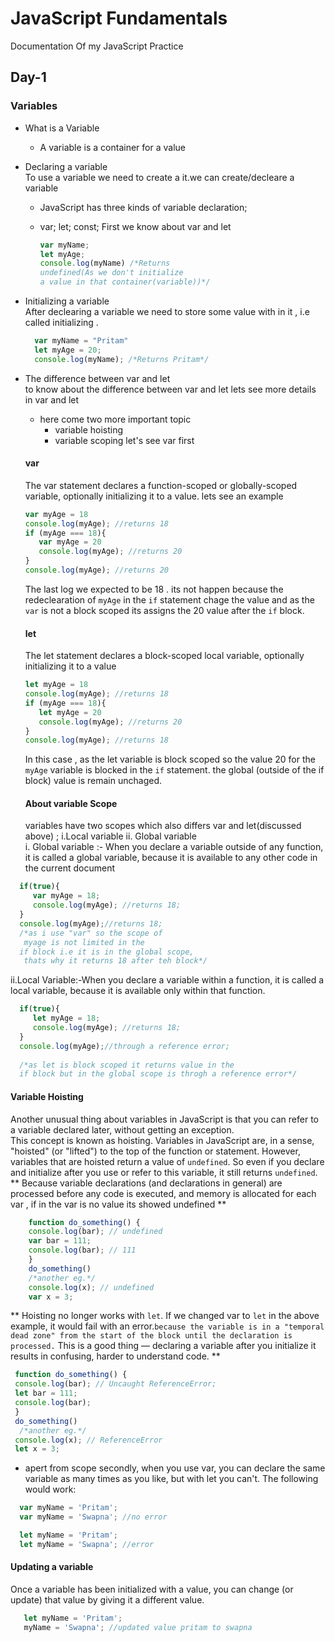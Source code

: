 # JavaScript Fundamentals
Documentation Of my JavaScript Practice

## Day-1
### Variables

- What is a Variable 
  - A variable is a container for a value
- Declaring a variable <br>
To use a variable we need to create a it.we can create/decleare a variable 
  - JavaScript has three kinds of variable declaration;
  - var; let; const; First we know about var and let
     
    ```JavaScript
    var myName;
    let myAge;
    console.log(myName) /*Returns 
    undefined(As we don't initialize 
    a value in that container(variable))*/          
    ```


- Initializing a variable <br>
After declearing a variable we need to store some value with in it , i.e called initializing .
     
     ```JavaScript
       var myName = "Pritam"
       let myAge = 20;
       console.log(myName); /*Returns Pritam*/

     ```
- The difference between var and let <br>
to know about the difference between var and let lets see more details in var and let
  - here come two more important topic 
    - variable hoisting 
    - variable scoping
let's see var first

  #### var
  The var statement declares a function-scoped or globally-scoped variable, optionally initializing it to a value. lets see an example

    ```JavaScript
    var myAge = 18
    console.log(myAge); //returns 18
    if (myAge === 18){
       var myAge = 20
       console.log(myAge); //returns 20
    }
    console.log(myAge); //returns 20
    ```
  The last log we expected to be 18 . its not happen  because the redeclearation of ```myAge``` in the ```if```  statement chage the value and as the ```var``` is not a  block scoped its assigns the 20 value after the ```if```  block.

   #### let
   The let statement declares a block-scoped local variable, optionally initializing it to a value


    ```JavaScript
    let myAge = 18
    console.log(myAge); //returns 18
    if (myAge === 18){
       let myAge = 20
       console.log(myAge); //returns 20
    }
    console.log(myAge); //returns 18
    ```
    In this case , as the let variable is block scoped so the value 20 for the ```myAge``` variable is blocked in the ```if``` statement. the global (outside of the if block) value is remain unchaged.

    #### About variable Scope
    variables have two scopes which also differs var and let(discussed above) ; i.Local variable ii. Global variable <br>
 i. Global variable :- When you declare a variable outside of any function, it is called a global variable, because it is available to any other code in the current document<br>
```JavaScript
  if(true){
     var myAge = 18;
     console.log(myAge); //returns 18;
  }
  console.log(myAge);//returns 18;
  /*as i use "var" so the scope of
   myage is not limited in the
  if block i.e it is in the global scope,
   thats why it returns 18 after teh block*/
```

 ii.Local Variable:-When you declare a variable within a function, it is called a local variable, because it is available only within that function.


```JavaScript
  if(true){
     let myAge = 18;
     console.log(myAge); //returns 18;
  }
  console.log(myAge);//through a reference error;
  
  /*as let is block scoped it returns value in the
  if block but in the global scope is throgh a reference error*/
```
   ####  Variable Hoisting
   Another unusual thing about variables in JavaScript is that you can refer to a variable declared later, without getting an exception. <br>
   This concept is known as hoisting. Variables in JavaScript are, in a sense, "hoisted" (or "lifted") to the top of the function or statement. However, variables that are hoisted return a value of ```undefined```. So even if you declare and initialize after you use or refer to this variable, it still returns ```undefined```. <br>
   ** Because variable declarations (and declarations in general) are processed before any code is executed, and memory is allocated for each var , if in the var is no value its showed undefined ** <br>
```JavaScript
    function do_something() {
    console.log(bar); // undefined
    var bar = 111;
    console.log(bar); // 111
    }
    do_something()
    /*another eg.*/
    console.log(x); // undefined
    var x = 3;
```



   ** Hoisting no longer works with ```let```. If we changed var to ```let``` in the above example, it would fail with an error.```because the variable is in a "temporal dead zone" from the start of the block until the declaration is processed.``` This is a good thing — declaring a variable after you initialize it results in confusing, harder to understand code. **

   ```JavaScript
    function do_something() {
    console.log(bar); // Uncaught ReferenceError;
    let bar = 111;
    console.log(bar); 
    }
    do_something()
     /*another eg.*/
    console.log(x); // ReferenceError
    let x = 3;
```
- apert from scope secondly, when you use var, you can declare the same variable as many times as you like, but with let you can't. The following would work:

 ```JavaScript
   var myName = 'Pritam';
   var myName = 'Swapna'; //no error

   let myName = 'Pritam';
   let myName = 'Swapna'; //error
````
#### Updating a variable
Once a variable has been initialized with a value, you can change (or update) that value by giving it a different value.


 ````JavaScript
    let myName = 'Pritam';
    myName = 'Swapna'; //updated value pritam to swapna
````

